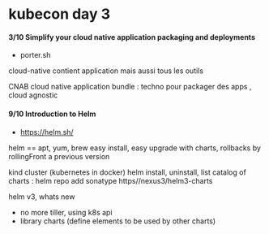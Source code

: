 # kubecon day 3

#### 3/10 Simplify your cloud native application packaging and deployments
 - porter.sh

cloud-native contient application mais aussi tous les outils

CNAB cloud native application bundle : techno pour packager des apps , cloud agnostic


#### 9/10 Introduction to Helm
 - https://helm.sh/

helm == apt, yum, brew
easy install, easy upgrade with charts, rollbacks by rollingFront a previous version

kind cluster (kubernetes in docker)
    helm install, uninstall, list
catalog of charts :
    helm repo add sonatype https//nexus3/helm3-charts

helm v3, whats new
 - no more tiller, using k8s api
 - library charts (define elements to be used by other charts)
